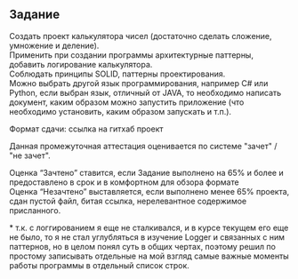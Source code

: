 ## Задание
Создать проект калькулятора чисел (достаточно сделать сложение, умножение и деление).  
Применить при создании программы архитектурные паттерны, добавить логирование калькулятора.  
Соблюдать принципы SOLID, паттерны проектирования.  
Можно выбрать другой язык программирования, например C# или Python, если выбран язык, отличный от  JAVA, то необходимо написать документ, каким образом можно запустить приложение (что необходимо  установить, каким образом запускать и т.п.).

Формат сдачи: ссылка на гитхаб проект

Данная промежуточная аттестация оценивается по системе "зачет" / "не зачет".

Оценка “Зачтено” ставится, если Задание выполнено на 65% и более и предоставлено в срок и в комфортном для обзора формате  
Оценка “Незачтено” выставляется, если выполнено менее 65% проекта, сдан пустой файл, битая ссылка, нерелевантное содержимое присланного.

\* т.к. с логгированием я еще не сталкивался, и в курсе текущем его еще не было, то я не стал углубляться в изучение Logger и связанных с ним паттернов, но в целом понял суть в общих чертах, поэтому решил по простому записывать отдельные на мой взгляд самые важные моменты работы программы в отдельный список строк.